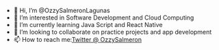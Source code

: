 - 👋 Hi, I’m @OzzySalmeronLagunas
- 👀 I’m interested in Software Development and Cloud Computing
- 🌱 I’m currently learning Java Script and React Native 
- 💞️ I’m looking to collaborate on practice projects and app development
- 📫 How to reach me:[Twitter @ OzzySalmeron](https://twitter.com/OzzySalmeron)

<!---
OzzySalmeronLagunas/OzzySalmeronLagunas is a ✨ special ✨ repository because its `README.md` (this file) appears on your GitHub profile.
You can click the Preview link to take a look at your changes.
--->
